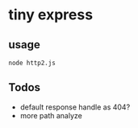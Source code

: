 # tiny express

## usage

```
node http2.js
```

## Todos

* default response handle as 404?
* more path analyze